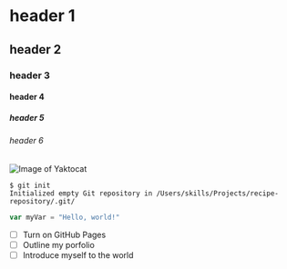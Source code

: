 # header 1
## header 2
### header 3
#### header 4
##### header 5
###### header 6
![Image of Yaktocat](https://octodex.github.com/images/yaktocat.png)
```
$ git init
Initialized empty Git repository in /Users/skills/Projects/recipe-repository/.git/
```
``` javascript
var myVar = "Hello, world!"
```
- [ ] Turn on GitHub Pages
- [ ] Outline my porfolio
- [ ] Introduce myself to the world
